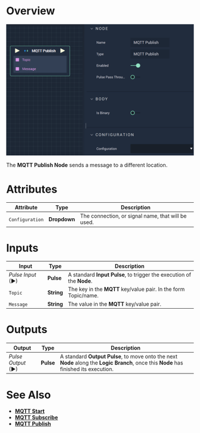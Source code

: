 # Overview

![The MQTT Publish Node.](../../../.gitbook/assets/mqttpublish.png)

The **MQTT Publish Node** sends a message to a different location.

# Attributes

|Attribute|Type|Description|
|---|---|---|
|`Configuration`|**Dropdown**|The connection, or signal name, that will be used.|

# Inputs

|Input|Type|Description|
|---|---|---|
|*Pulse Input* (►)|**Pulse**|A standard **Input Pulse**, to trigger the execution of the **Node**.|
|`Topic`|**String**|The key in the **MQTT** key/value pair. In the form Topic/name.|
|`Message`|**String**|The value in the **MQTT** key/value pair.|

# Outputs

|Output|Type|Description|
|---|---|---|
|*Pulse Output* (►)|**Pulse**|A standard **Output Pulse**, to move onto the next **Node** along the **Logic Branch**, once this **Node** has finished its execution.|

# See Also

* [**MQTT Start**](mqttstart.md)
* [**MQTT Subscribe**](mqttsubscribe.md)
* [**MQTT Publish**](mqttpublish.md)

